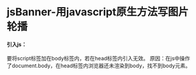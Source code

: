 # jsBanner-用javascript原生方法写图片轮播
  
  #### 引入js：
  <script type="text/javascript" src="jsBanner.js"></script>
  要将script标签加在body标签内，若在head标签内引入无效。
  原因：在js中操作了document.body，在head标签内浏览器还未渲染到body，找不到body元素。
